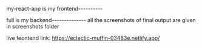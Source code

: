 my-react-app is my frontend----------



full is my backend-------------- 
all the screenshots of final output are given in screenshots folder

live feontend link:
https://eclectic-muffin-03483e.netlify.app/
